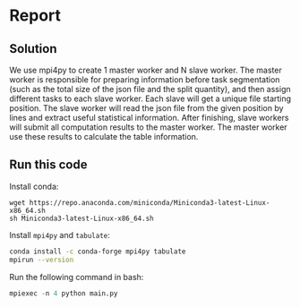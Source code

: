 # Report

## Solution

We use mpi4py to create 1 master worker and N slave worker. The master worker is responsible for preparing information before task segmentation (such as the total size of the json file and the split quantity), and then assign different tasks to each slave worker. Each slave will get a unique file starting position. The slave worker will read the json file from the given position by lines and extract useful statistical information. After finishing, slave workers will submit all computation results to the master worker. The master worker use these results to calculate the table information.

## Run this code

Install conda:

```
wget https://repo.anaconda.com/miniconda/Miniconda3-latest-Linux-x86_64.sh
sh Miniconda3-latest-Linux-x86_64.sh
```

Install `mpi4py` and `tabulate`:

```bash
conda install -c conda-forge mpi4py tabulate
mpirun --version
```

Run the following command in bash:

```python
mpiexec -n 4 python main.py
```
